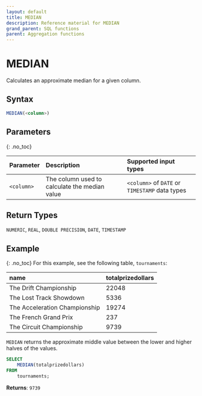 ```yaml
---
layout: default
title: MEDIAN
description: Reference material for MEDIAN
grand_parent: SQL functions
parent: Aggregation functions
---
```



# MEDIAN

Calculates an approximate median for a given column.

## Syntax
<!-- {: .no_toc} -->

```sql
MEDIAN(<column>)
```
## Parameters 
{: .no_toc}

| Parameter | Description                                       | Supported input types                        |
| :---------| :-------------------------------------------------| :--------------------------------------------|
| `<column>`   | The column used to calculate the median value | `<column>` of `DATE` or `TIMESTAMP` data types |

## Return Types
`NUMERIC`, `REAL`, `DOUBLE PRECISION`, `DATE`, `TIMESTAMP`

## Example
{: .no_toc}
For this example,  see the following table, `tournaments`:

| name                          | totalprizedollars |
| :-----------------------------| :-----------------| 
| The Drift Championship        | 22048             |
| The Lost Track Showdown       | 5336              |
| The Acceleration Championship | 19274             |
| The French Grand Prix         | 237               |
| The Circuit Championship      | 9739              |

`MEDIAN` returns the approximate middle value between the lower and higher halves of the values.

```sql
SELECT
	MEDIAN(totalprizedollars)
FROM
	tournaments;
```

**Returns**: `9739`

